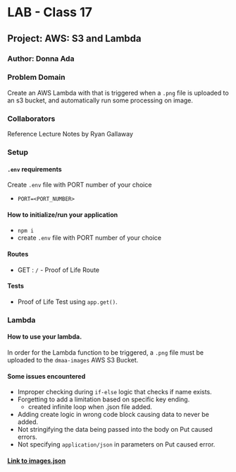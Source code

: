 # LAB - Class 17

## Project: AWS: S3 and Lambda

### Author: Donna Ada

### Problem Domain

Create an AWS Lambda with that is triggered when a `.png` file is uploaded to an s3 bucket, and automatically run some processing on image.

### Collaborators

Reference Lecture Notes by Ryan Gallaway


### Setup

#### `.env` requirements

Create `.env` file with PORT number of your choice 
  - `PORT=<PORT_NUMBER>`

#### How to initialize/run your application

- `npm i`
- create `.env` file with PORT number of your choice

#### Routes

- GET : `/` - Proof of Life Route

#### Tests

- Proof of Life Test using `app.get()`.

### Lambda

#### How to use your lambda.

In order for the Lambda function to be triggered, a `.png` file must be uploaded to the `dmaa-images` AWS S3 Bucket.

#### Some issues encountered

- Improper checking during `if-else` logic that checks if name exists.
- Forgetting to add a limitation based on specific key ending.
  - created infinite loop when .json file added.
- Adding create logic in wrong code block causing data to never be added.
- Not stringifying the data being passed into the body on Put caused errors.
- Not specifying `application/json` in parameters on Put caused error.


#### [Link to images.json](https://dmaa-images.s3.us-west-2.amazonaws.com/images.json)